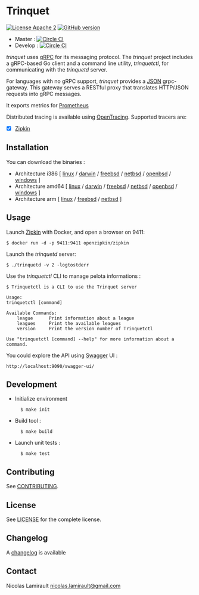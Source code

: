 # Trinquet

[![License Apache 2][badge-license]](LICENSE)
[![GitHub version](https://badge.fury.io/gh/pilotariak%2Ftrinquet.svg)](https://badge.fury.io/gh/pilotariak%2Ftrinquet)

* Master : [![Circle CI](https://circleci.com/gh/pilotariak/trinquet/tree/master.svg?style=svg)](https://circleci.com/gh/pilotariak/trinquet/tree/master)
* Develop : [![Circle CI](https://circleci.com/gh/pilotariak/trinquet/tree/develop.svg?style=svg)](https://circleci.com/gh/pilotariak/trinquet/tree/develop)


*trinquet* uses [gRPC](http://www.grpc.io/) for its messaging protocol. The *trinquet* project includes a gRPC-based Go client and a command line utility, *trinquetctl*, for communicating with the *trinquetd* server.

For languages with no gRPC support, *trinquet* provides a [JSON](http://www.json.org/) grpc-gateway. This gateway serves a RESTful proxy that translates HTTP/JSON requests into gRPC messages.

It exports metrics for [Prometheus](https://prometheus.io/)

Distributed tracing is available using [OpenTracing](http://opentracing.io/). Supported tracers are:
* [x] [Zipkin](https://github.com/openzipkin)


## Installation

You can download the binaries :

* Architecture i386 [ [linux](https://bintray.com/artifact/download/pilotariak/oss/trinquet-0.2.0_linux_386) / [darwin](https://bintray.com/artifact/download/pilotariak/oss/trinquet-0.2.0_darwin_386) / [freebsd](https://bintray.com/artifact/download/pilotariak/oss/trinquet-0.2.0_freebsd_386) / [netbsd](https://bintray.com/artifact/download/pilotariak/oss/trinquet-0.2.0_netbsd_386) / [openbsd](https://bintray.com/artifact/download/pilotariak/oss/trinquet-0.2.0_openbsd_386) / [windows](https://bintray.com/artifact/download/pilotariak/oss/trinquet-0.2.0_windows_386.exe) ]
* Architecture amd64 [ [linux](https://bintray.com/artifact/download/pilotariak/oss/trinquet-0.2.0_linux_amd64) / [darwin](https://bintray.com/artifact/download/pilotariak/oss/trinquet-0.2.0_darwin_amd64) / [freebsd](https://bintray.com/artifact/download/pilotariak/oss/trinquet-0.2.0_freebsd_amd64) / [netbsd](https://bintray.com/artifact/download/pilotariak/oss/trinquet-0.2.0_netbsd_amd64) / [openbsd](https://bintray.com/artifact/download/pilotariak/oss/trinquet-0.2.0_openbsd_amd64) / [windows](https://bintray.com/artifact/download/pilotariak/oss/trinquet-0.2.0_windows_amd64.exe) ]
* Architecture arm [ [linux](https://bintray.com/artifact/download/pilotariak/oss/trinquet-0.2.0_linux_arm) / [freebsd](https://bintray.com/artifact/download/pilotariak/oss/trinquet-0.2.0_freebsd_arm) / [netbsd](https://bintray.com/artifact/download/pilotariak/oss/trinquet-0.2.0_netbsd_arm) ]

## Usage

Launch [Zipkin](https://github.com/openzipkin/) with Docker, and open a browser on 9411:

    $ docker run -d -p 9411:9411 openzipkin/zipkin

Launch the *trinquetd* server:

    $ ./trinquetd -v 2 -logtostderr

Use the *trinquetctl* CLI to manage pelota informations :

    $ Trinquetctl is a CLI to use the Trinquet server

    Usage:
    trinquetctl [command]

    Available Commands:
        league      Print information about a league
        leagues     Print the available leagues
        version     Print the version number of Trinquetctl

    Use "trinquetctl [command] --help" for more information about a command.

You could explore the API using [Swagger](http://swagger.io/) UI :

    http://localhost:9090/swagger-ui/


## Development

* Initialize environment

        $ make init

* Build tool :

        $ make build

* Launch unit tests :

        $ make test

## Contributing

See [CONTRIBUTING](CONTRIBUTING.md).


## License

See [LICENSE](LICENSE) for the complete license.


## Changelog

A [changelog](ChangeLog.md) is available


## Contact

Nicolas Lamirault <nicolas.lamirault@gmail.com>

[badge-license]: https://img.shields.io/badge/license-Apache2-green.svg?style=flat
